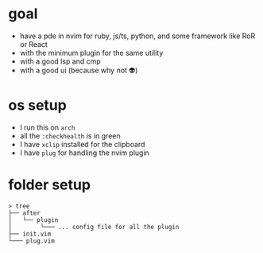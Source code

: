 # goal 
- have a pde in nvim for ruby, js/ts, python, and some framework like RoR or React
- with the minimum plugin for the same utility
- with a good lsp and cmp
- with a good ui (because why not 👽)

# os setup
- I run this on `arch`
- all the `:checkhealth` is in green
- I have `xclip` installed for the clipboard
- I have `plug` for handling the nvim plugin

# folder setup
```
> tree
├── after
│   └── plugin
│        └─── ... config file for all the plugin
├── init.vim
└─── plug.vim
```

